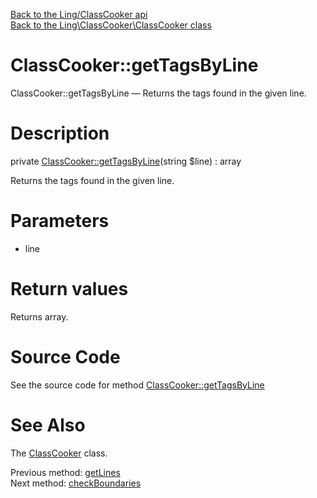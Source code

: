 [Back to the Ling/ClassCooker api](https://github.com/lingtalfi/ClassCooker/blob/master/doc/api/Ling/ClassCooker.md)<br>
[Back to the Ling\ClassCooker\ClassCooker class](https://github.com/lingtalfi/ClassCooker/blob/master/doc/api/Ling/ClassCooker/ClassCooker.md)


ClassCooker::getTagsByLine
================



ClassCooker::getTagsByLine — Returns the tags found in the given line.




Description
================


private [ClassCooker::getTagsByLine](https://github.com/lingtalfi/ClassCooker/blob/master/doc/api/Ling/ClassCooker/ClassCooker/getTagsByLine.md)(string $line) : array




Returns the tags found in the given line.




Parameters
================


- line

    


Return values
================

Returns array.








Source Code
===========
See the source code for method [ClassCooker::getTagsByLine](https://github.com/lingtalfi/ClassCooker/blob/master/ClassCooker.php#L789-L798)


See Also
================

The [ClassCooker](https://github.com/lingtalfi/ClassCooker/blob/master/doc/api/Ling/ClassCooker/ClassCooker.md) class.

Previous method: [getLines](https://github.com/lingtalfi/ClassCooker/blob/master/doc/api/Ling/ClassCooker/ClassCooker/getLines.md)<br>Next method: [checkBoundaries](https://github.com/lingtalfi/ClassCooker/blob/master/doc/api/Ling/ClassCooker/ClassCooker/checkBoundaries.md)<br>

